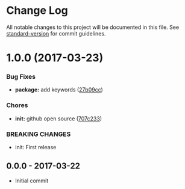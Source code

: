 # Change Log

All notable changes to this project will be documented in this file. See [standard-version](https://github.com/conventional-changelog/standard-version) for commit guidelines.

<a name="1.0.0"></a>
# 1.0.0 (2017-03-23)


### Bug Fixes

* **package:** add keywords ([27b09cc](https://github.com/tunnckocore/dush-router/commit/27b09cc))


### Chores

* **init:** github open source ([707c233](https://github.com/tunnckocore/dush-router/commit/707c233))


### BREAKING CHANGES

* init: First release





## 0.0.0 - 2017-03-22
- Initial commit
